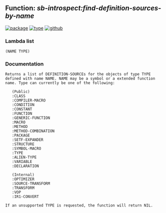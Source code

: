 ## Function: ***sb-introspect:find-definition-sources-by-name***
[![package](https://img.shields.io/badge/Package-SB--INTROSPECT-5f9ea0.svg?style=social&colorA=999999)](../) [![type](https://img.shields.io/badge/Type-Function-5f9ea0.svg?style=social&colorA=999999)](../#function) [![github](https://img.shields.io/badge/GitHub-View_the_source-5f9ea0.svg?style=social&colorA=999999&logo=github)](https://github.com/sbcl/sbcl/blob/master/contrib/sb-introspect/introspect.lisp/) 
### Lambda list
```
(NAME TYPE)
```
### Documentation
```
Returns a list of DEFINITION-SOURCEs for the objects of type TYPE
defined with name NAME. NAME may be a symbol or a extended function
name. Type can currently be one of the following:

   (Public)
   :CLASS
   :COMPILER-MACRO
   :CONDITION
   :CONSTANT
   :FUNCTION
   :GENERIC-FUNCTION
   :MACRO
   :METHOD
   :METHOD-COMBINATION
   :PACKAGE
   :SETF-EXPANDER
   :STRUCTURE
   :SYMBOL-MACRO
   :TYPE
   :ALIEN-TYPE
   :VARIABLE
   :DECLARATION

   (Internal)
   :OPTIMIZER
   :SOURCE-TRANSFORM
   :TRANSFORM
   :VOP
   :IR1-CONVERT

If an unsupported TYPE is requested, the function will return NIL.

```
